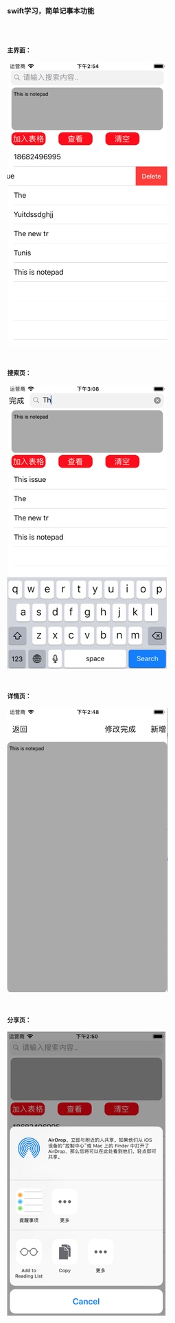 
### swift学习，简单记事本功能

<br>
<br>

#### 主界面：

![](https://github.com/CMlinksuccess/swift/blob/master/raw/home.png)

<br>

#### 搜索页：

![](https://github.com/CMlinksuccess/swift/blob/master/raw/search.png)

<br>

#### 详情页：

![](https://github.com/CMlinksuccess/swift/blob/master/raw/detail.png)

<br>

#### 分享页：

![](https://github.com/CMlinksuccess/swift/blob/master/raw/share.png)
